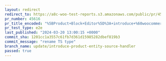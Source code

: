 ```yaml
---
layout: redirect
redirect_to: https://a8c-woo-test-reports.s3.amazonaws.com/public/pr/45616/e2e/index.html
pr_number: 45616
pr_title_encoded: "%5BProduct+Block+Editor%5D%3A+introduce+%60woocommerce%2Fentity-product%60+source+handler"
pr_test_type: e2e
last_published: "2024-03-20 13:00:15 +0000"
commit_sha: 1201cc1a3557c61fb7d361d15985282dbef819b3
commit_message: "rename TS type"
branch_name: update/introduce-product-entity-source-handler
passed: true
---
```

